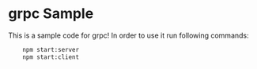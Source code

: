 # grpc Sample

This is a sample code for grpc!
In order to use it run following commands:

```sh 
    npm start:server
    npm start:client

```


